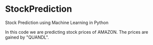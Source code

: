 # StockPrediction
Stock Prediction using Machine Learning in Python

In this code we are predicting stock prices of AMAZON.
The prices are gained by "QUANDL".
